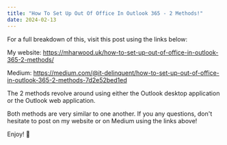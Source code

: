 ```yaml
---
title: "How To Set Up Out Of Office In Outlook 365 - 2 Methods!"
date: 2024-02-13
---
```


For a full breakdown of this, visit this post using the links below:

My website: https://mharwood.uk/how-to-set-up-out-of-office-in-outlook-365-2-methods/

Medium: https://medium.com/@it-delinquent/how-to-set-up-out-of-office-in-outlook-365-2-methods-7d2e52bed1ed

The 2 methods revolve around using either the Outlook desktop application or the Outlook web application.

Both methods are very similar to one another. If you any questions, don't hesitate to post on my website or on Medium using the links above!

Enjoy! 🎉
